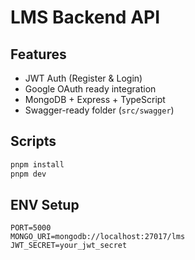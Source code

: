# LMS Backend API

## Features

- JWT Auth (Register & Login)
- Google OAuth ready integration
- MongoDB + Express + TypeScript
- Swagger-ready folder (`src/swagger`)

## Scripts

```bash
pnpm install
pnpm dev
```

## ENV Setup

```env
PORT=5000
MONGO_URI=mongodb://localhost:27017/lms
JWT_SECRET=your_jwt_secret
```